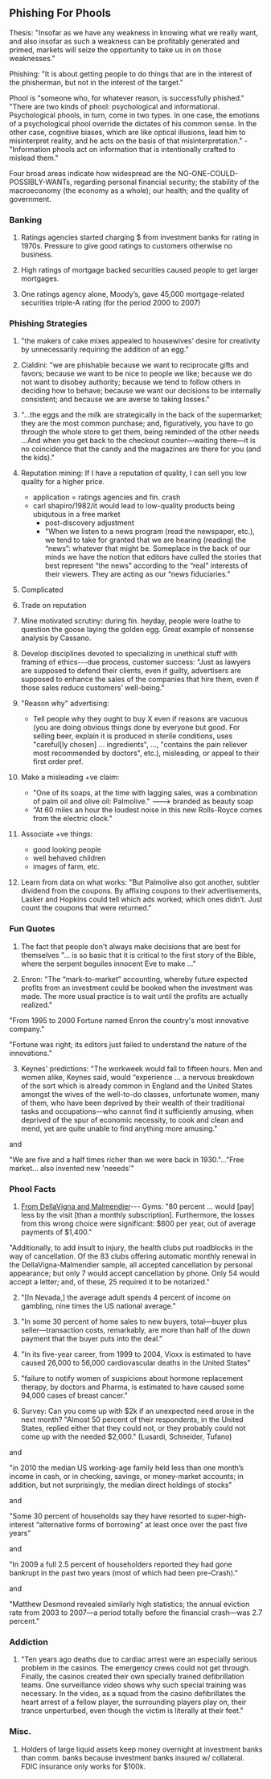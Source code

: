 ## Phishing For Phools

Thesis: "Insofar as we have any weakness in knowing what we really want, and also insofar as such a weakness can be profitably generated and primed, markets will seize the opportunity to take us in on those weaknesses."

Phishing: "It is about getting people to do things that are in the interest of the phisherman, but not in the interest of the target."

Phool is "someone who, for whatever reason, is successfully phished." "There are two kinds of phool: psychological and informational. Psychological phools, in turn, come in two types. In one case, the emotions of a psychological phool override the dictates of his common sense. In the other case, cognitive biases, which are like optical illusions, lead him to misinterpret reality, and he acts on the basis of that misinterpretation."
    - "Information phools act on information that is intentionally crafted to mislead them."

Four broad areas indicate how widespread are the NO-ONE-COULD-POSSIBLY-WANTs, regarding personal financial security; the stability of the macroeconomy (the economy as a whole); our health; and the quality of government.

### Banking

1. Ratings agencies started charging $ from investment banks for rating in 1970s. Pressure to give good ratings to customers otherwise no business.

2. High ratings of mortgage backed securities caused people to get larger mortgages.

3. One ratings agency alone, Moody’s, gave 45,000 mortgage-related securities triple-A rating (for the period 2000 to 2007)

### Phishing Strategies

1. "the makers of cake mixes appealed to housewives’ desire for creativity by unnecessarily requiring the addition of an egg."

2. Cialdini: "we are phishable because we want to reciprocate gifts and favors; because we want to be nice to people we like; because we do not want to disobey authority; because we tend to follow others in deciding how to behave; because we want our decisions to be internally consistent; and because we are averse to taking losses."

3. "...the eggs and the milk are strategically in the back of the supermarket; they are the most common purchase; and, figuratively, you have to go through the whole store to get them, being reminded of the other needs ...And when you get back to the checkout counter—waiting there—it is no coincidence that the candy and the magazines are there for you (and the kids)."

4. Reputation mining: If I have a reputation of quality, I can sell you low quality for a higher price.
    - application = ratings agencies and fin. crash
    - carl shapiro/1982/it would lead to low-quality products being ubiqutous in a free market
        + post-discovery adjustment
        + "When we listen to a news program (read the newspaper, etc.), we tend to take for granted that we are hearing (reading) the “news”: whatever that might be. Someplace in the back of our minds we have the notion that editors have culled the stories that best represent “the news” according to the “real” interests of their viewers. They are acting as our “news fiduciaries.”
    
5. Complicated

6. Trade on reputation

7. Mine motivated scrutiny: during fin. heyday, people were loathe to question the goose laying the golden egg. Great example of nonsense analysis by Cassano.

8. Develop disciplines devoted to specializing in unethical stuff with framing of ethics---due process, customer success: "Just as lawyers are supposed to defend their clients, even if guilty, advertisers are supposed to enhance the sales of the companies that hire them, even if those sales reduce customers’ well-being."

9. "Reason why" advertising: 
    - Tell people why they ought to buy X even if reasons are vacuous (you are doing obvious things done by everyone but good. For selling beer, explain it is produced in sterile conditions, uses "careful[ly chosen] ... ingredients", ..., "contains the pain reliever most recommended by doctors", etc.), misleading, or appeal to their first order pref.

10. Make a misleading +ve claim:
    - "One of its soaps, at the time with lagging sales, was a combination of palm oil and olive oil: Palmolive." ---> branded as beauty soap  
    - “At 60 miles an hour the loudest noise in this new Rolls-Royce comes from the electric clock."

11. Associate +ve things:
    - good looking people
    - well behaved children
    - images of farm, etc.

12. Learn from data on what works:
    "But Palmolive also got another, subtler dividend from the coupons. By affixing coupons to their advertisements, Lasker and Hopkins could tell which ads worked; which ones didn’t. Just count the coupons that were returned."


### Fun Quotes

1. The fact that people don't always make decisions that are best for themselves "... is so basic that it is critical to the first story of the Bible, where the serpent beguiles innocent Eve to make ..."

2. Enron: "The “mark-to-market” accounting, whereby future expected profits from an investment could be booked when the investment was made. The more usual practice is to wait until the profits are actually realized." 

"From 1995 to 2000 Fortune named Enron the country's most innovative company."

"Fortune was right; its editors just failed to understand the nature of the innovations."

3. Keynes' predictions: "The workweek would fall to fifteen hours. Men and women alike, Keynes said, would “experience … a nervous breakdown of the sort which is already common in England and the United States amongst the wives of the well-to-do classes, unfortunate women, many of them, who have been deprived by their wealth of their traditional tasks and occupations—who cannot find it sufficiently amusing, when deprived of the spur of economic necessity, to cook and clean and mend, yet are quite unable to find anything more amusing."

and 

"We are five and a half times richer than we were back in 1930."..."Free market... also invented new 'neeeds'"

### Phool Facts

1. [From DellaVigna and Malmendier](https://eml.berkeley.edu/~sdellavi/wp/gymempAER.pdf)--- Gyms: "80 percent ... would [pay] less by the visit [than a monthly subscription]. Furthermore, the losses from this wrong choice were significant: $600 per year, out of average payments of $1,400." 

"Additionally, to add insult to injury, the health clubs put roadblocks in the way of cancellation. Of the 83 clubs offering automatic monthly renewal in the DellaVigna-Malmendier sample, all accepted cancellation by personal appearance; but only 7 would accept cancellation by phone. Only 54 would accept a letter; and, of these, 25 required it to be notarized."

2. "[In Nevada,] the average adult spends 4 percent of income on gambling, nine times the US national average."

3. "In some 30 percent of home sales to new buyers, total—buyer plus seller—transaction costs, remarkably, are more than half of the down payment that the buyer puts into the deal."

4. "In its five-year career, from 1999 to 2004, Vioxx is estimated to have caused 26,000 to 56,000 cardiovascular deaths in the United States"

5. "failure to notify women of suspicions about hormone replacement therapy, by doctors and Pharma, is estimated to have caused some 94,000 cases of breast cancer."

6. Survey: Can you come up with $2k if an unexpected need arose in the next month? "Almost 50 percent of their respondents, in the United States, replied either that they could not, or they probably could not come up with the needed $2,000." (Lusardi, Schneider, Tufano) 

and 

"in 2010 the median US working-age family held less than one month’s income in cash, or in checking, savings, or money-market accounts; in addition, but not surprisingly, the median direct holdings of stocks"

and

"Some 30 percent of households say they have resorted to super-high-interest “alternative forms of borrowing” at least once over the past five years"

and 

"In 2009 a full 2.5 percent of householders reported they had gone bankrupt in the past two years (most of which had been pre-Crash)."

and 

"Matthew Desmond revealed similarly high statistics; the annual eviction rate from 2003 to 2007—a period totally before the financial crash—was 2.7 percent."

### Addiction

1. "Ten years ago deaths due to cardiac arrest were an especially serious problem in the casinos. The emergency crews could not get through. Finally, the casinos created their own specially trained defibrillation teams. One surveillance video shows why such special training was necessary. In the video, as a squad from the casino defibrillates the heart arrest of a fellow player, the surrounding players play on, their trance unperturbed, even though the victim is literally at their feet."

### Misc.

1. Holders of large liquid assets keep money overnight at investment banks than comm. banks because investment banks insured w/ collateral. FDIC insurance only works for $100k.

